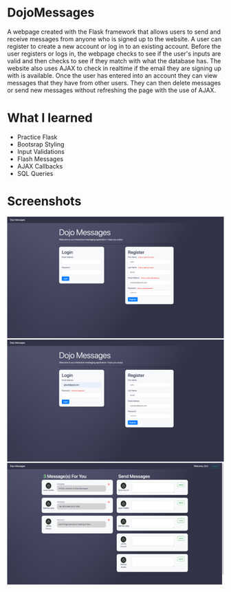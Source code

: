 # DojoMessages
A webpage created with the Flask framework that allows users to send and receive messages from anyone who is signed up to the website. A user can register to create a new account or log in to an existing account. Before the user registers or logs in, the webpage checks to see if the user's inputs are valid and then checks to see if they match with what the database has. The website also uses AJAX to check in realtime if the email they are signing up with is available. Once the user has entered into an account they can view messages that they have from other users. They can then delete messages or send new messages without refreshing the page with the use of AJAX. 

# What I learned
* Practice Flask
* Bootsrap Styling
* Input Validations
* Flash Messages
* AJAX Callbacks
* SQL Queries
 
# Screenshots
![](static/images/screenshot-1.png)
![](static/images/screenshot-2.png)
![](static/images/screenshot-3.png)
